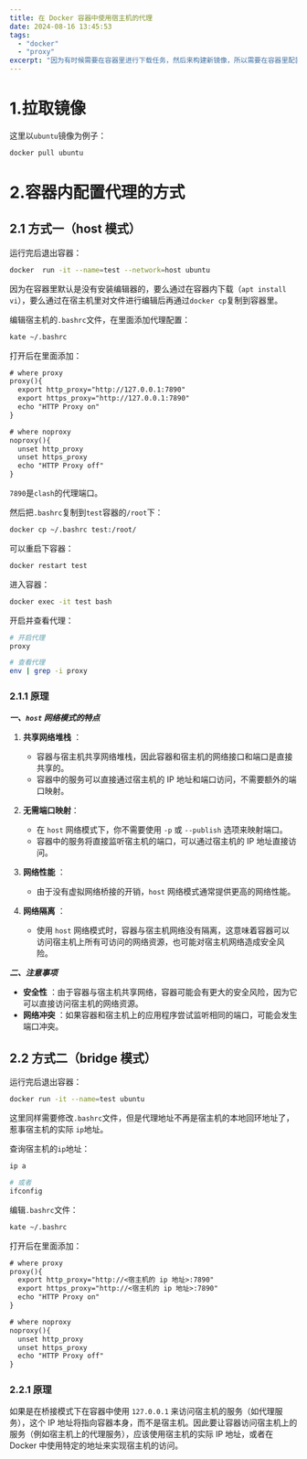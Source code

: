 ```yaml
---
title: 在 Docker 容器中使用宿主机的代理
date: 2024-08-16 13:45:53
tags:
  - "docker"
  - "proxy"
excerpt: "因为有时候需要在容器里进行下载任务，然后来构建新镜像，所以需要在容器里配置代理。"
---
```


# 1.拉取镜像

这里以`ubuntu`镜像为例子：
```bash
docker pull ubuntu
```

# 2.容器内配置代理的方式

## 2.1 方式一（host 模式）

运行完后退出容器：
```bash
docker  run -it --name=test --network=host ubuntu
```

因为在容器里默认是没有安装编辑器的，要么通过在容器内下载（`apt install vi`），要么通过在宿主机里对文件进行编辑后再通过`docker cp`复制到容器里。

编辑宿主机的`.bashrc`文件，在里面添加代理配置：
```bash
kate ~/.bashrc
```

打开后在里面添加：
```txt
# where proxy
proxy(){
  export http_proxy="http://127.0.0.1:7890"
  export https_proxy="http://127.0.0.1:7890"
  echo "HTTP Proxy on"
}

# where noproxy
noproxy(){
  unset http_proxy
  unset https_proxy
  echo "HTTP Proxy off"
}
```
`7890`是`clash`的代理端口。

然后把`.bashrc`复制到`test`容器的`/root`下：
```bash
docker cp ~/.bashrc test:/root/
```

可以重启下容器：
```bash
docker restart test
```

进入容器：
```bash
docker exec -it test bash
```

开启并查看代理：
```bash
# 开启代理
proxy

# 查看代理
env | grep -i proxy
```

### 2.1.1 原理

***一、`host` 网络模式的特点***

1. **共享网络堆栈** ：
   - 容器与宿主机共享网络堆栈，因此容器和宿主机的网络接口和端口是直接共享的。
   - 容器中的服务可以直接通过宿主机的 IP 地址和端口访问，不需要额外的端口映射。

2. **无需端口映射**：
   - 在 `host` 网络模式下，你不需要使用 `-p` 或 `--publish` 选项来映射端口。
   - 容器中的服务将直接监听宿主机的端口，可以通过宿主机的 IP 地址直接访问。

3. **网络性能** ：
   - 由于没有虚拟网络桥接的开销，`host` 网络模式通常提供更高的网络性能。

4. **网络隔离** ：
   - 使用 `host` 网络模式时，容器与宿主机网络没有隔离，这意味着容器可以访问宿主机上所有可访问的网络资源，也可能对宿主机网络造成安全风险。

***二、注意事项***

- **安全性** ：由于容器与宿主机共享网络，容器可能会有更大的安全风险，因为它可以直接访问宿主机的网络资源。
- **网络冲突** ：如果容器和宿主机上的应用程序尝试监听相同的端口，可能会发生端口冲突。

## 2.2 方式二（bridge 模式）

运行完后退出容器：
```bash
docker run -it --name=test ubuntu
```

这里同样需要修改`.bashrc`文件，但是代理地址不再是宿主机的本地回环地址了，惹事宿主机的实际 `ip`地址。

查询宿主机的`ip`地址：
```bash
ip a

# 或者
ifconfig
```

编辑`.bashrc`文件：
```bash
kate ~/.bashrc
```

打开后在里面添加：
```txt
# where proxy
proxy(){
  export http_proxy="http://<宿主机的 ip 地址>:7890"
  export https_proxy="http://<宿主机的 ip 地址>:7890"
  echo "HTTP Proxy on"
}

# where noproxy
noproxy(){
  unset http_proxy
  unset https_proxy
  echo "HTTP Proxy off"
}
```

### 2.2.1 原理

如果是在桥接模式下在容器中使用 `127.0.0.1` 来访问宿主机的服务（如代理服务），这个 IP 地址将指向容器本身，而不是宿主机。因此要让容器访问宿主机上的服务（例如宿主机上的代理服务），应该使用宿主机的实际 IP 地址，或者在 Docker 中使用特定的地址来实现宿主机的访问。
